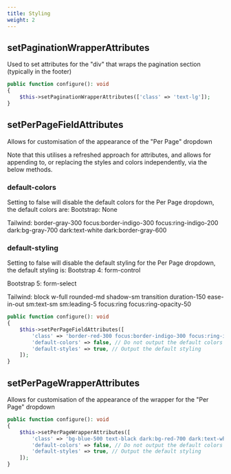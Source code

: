 ```yaml
---
title: Styling
weight: 2
---
```



## setPaginationWrapperAttributes

Used to set attributes for the "div" that wraps the pagination section (typically in the footer)

```php
public function configure(): void
{
    $this->setPaginationWrapperAttributes(['class' => 'text-lg']);
}
```

## setPerPageFieldAttributes
Allows for customisation of the appearance of the "Per Page" dropdown

Note that this utilises a refreshed approach for attributes, and allows for appending to, or replacing the styles and colors independently, via the below methods.

### default-colors
Setting to false will disable the default colors for the Per Page dropdown, the default colors are:
Bootstrap: 
None

Tailwind: 
border-gray-300 focus:border-indigo-300 focus:ring-indigo-200 dark:bg-gray-700 dark:text-white dark:border-gray-600

### default-styling
Setting to false will disable the default styling for the Per Page dropdown, the default styling is:
Bootstrap 4:
form-control

Bootstrap 5:
form-select

Tailwind:
block w-full rounded-md shadow-sm transition duration-150 ease-in-out sm:text-sm sm:leading-5 focus:ring focus:ring-opacity-50

```php
public function configure(): void
{
    $this->setPerPageFieldAttributes([
        'class' => 'border-red-300 focus:border-indigo-300 focus:ring-indigo-200 dark:bg-red-700 dark:text-white dark:border-red-600', // Add these classes to the dropdown
        'default-colors' => false, // Do not output the default colors
        'default-styles' => true, // Output the default styling
    ]);
}
```

## setPerPageWrapperAttributes
Allows for customisation of the appearance of the wrapper for the "Per Page" dropdown

```php
public function configure(): void
{
    $this->setPerPageWrapperAttributes([
        'class' => 'bg-blue-500 text-black dark:bg-red-700 dark:text-white ',
        'default-colors' => false, // Do not output the default colors
        'default-styles' => true, // Output the default styling
    ]);
}
```

